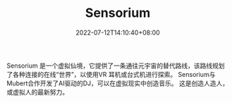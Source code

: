 ﻿---
weight: 
title: "Sensorium"
description: "Sensorium 是一个虚拟仙境，它提供了一条通往元宇宙的替代路线，该路线规划了各种连接的在线“世界”，以使用VR 耳机或台式机进行探索。 Sensorium与Mubert合作开发了AI驱动的DJ，可以在虚拟现实中创造音乐。 这是创造人造人，或虚拟人的最新努力。"
date: 2022-07-12T14:10:40+08:00
lastmod: 2022-07-12T14:10:40+08:00
draft: false
authors: ["Metabd"]
featuredImage: "57.jpg"
link: "https://sensoriumxr.com/zh"
tags: ["Sensorium","ΠιΔβΙη½»"]
categories: ["navigation"]
navigation: ["ΠιΔβΙη½»"]
lightgallery: true
toc: true
pinned: false
recommend: false
recommend1: false
---
Sensorium 是一个虚拟仙境，它提供了一条通往元宇宙的替代路线，该路线规划了各种连接的在线“世界”，以使用VR 耳机或台式机进行探索。 Sensorium与Mubert合作开发了AI驱动的DJ，可以在虚拟现实中创造音乐。 这是创造人造人，或虚拟人的最新努力。
